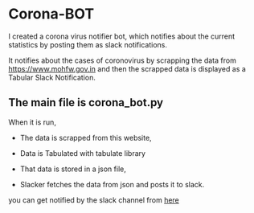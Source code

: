 # Corona-BOT
I created a corona virus notifier bot, which notifies about the current statistics by posting them as slack notifications.

It notifies about the cases of coronovirus by scrapping the data from https://www.mohfw.gov.in
and then the scrapped data is displayed as a Tabular Slack Notification.

## The main file is corona_bot.py

When it is run,

- The data is scrapped from this website,

 - Data is Tabulated with tabulate library

- That data is stored in a json file,

- Slacker fetches the data from json and posts it to slack.


you can get notified by the slack channel from [here](https://join.slack.com/t/techgag/shared_invite/zt-czm5dmtu-OemmhblGNpih9AEPC~4vjg)
